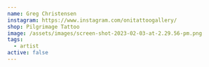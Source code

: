 ```yaml
---
name: Greg Christensen
instagram: https://www.instagram.com/onitattoogallery/
shop: Pilgrimage Tattoo
image: /assets/images/screen-shot-2023-02-03-at-2.29.56-pm.png
tags:
  - artist
active: false
---
```

